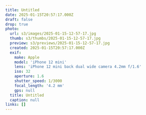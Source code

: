 ```yaml
---
title: Untitled
date: 2025-01-15T20:57:17.000Z
draft: false
drop: true
photo:
  url: s3/images/2025-01-15-12-57-17.jpg
  thumb: s3/thumbs/2025-01-15-12-57-17.jpg
  preview: s3/previews/2025-01-15-12-57-17.jpg
  created: 2025-01-15T20:57:17.000Z
  exif:
    make: Apple
    model: 'iPhone 12 mini'
    lens: 'iPhone 12 mini back dual wide camera 4.2mm f/1.6'
    iso: 32
    aperture: 1.6
    shutter_speed: 1/3000
    focal_length: '4.2 mm'
    gps: null
  title: Untitled
  caption: null
links: []
---
```

